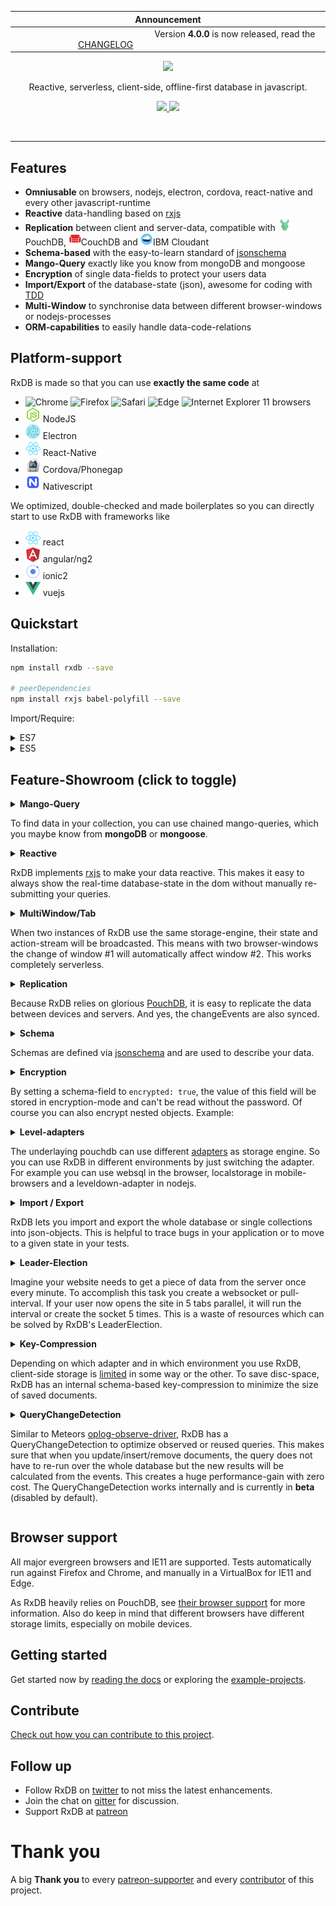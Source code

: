 

| Announcement                                                        |
| :--: |
| &emsp;&emsp;&emsp;&emsp;&emsp;&emsp;&emsp;&emsp;&emsp;&emsp;&emsp;&emsp;&emsp;&emsp;&emsp; Version **4.0.0** is now released, read the [CHANGELOG](./CHANGELOG.md#400-may-5-2017) &emsp;&emsp;&emsp;&emsp;&emsp;&emsp;&emsp;&emsp;&emsp;&emsp;&emsp;&emsp;&emsp;&emsp; |


<p align="center">
  <a href="https://github.com/pubkey/rxdb">
    <img src="https://cdn.rawgit.com/pubkey/rxdb/ba7c9b80/docs/files/logo/logo_text.svg" width="400px" />
  </a>
</p>

<p align="center">
  Reactive, serverless, client-side, offline-first database in javascript.
</p>

<p align="center">
  <a href="https://gitter.im/pubkey/rxdb">
    <img src="https://camo.githubusercontent.com/55e37350129c6b1e6410f3f985e295a101361439/68747470733a2f2f696d672e736869656c64732e696f2f6769747465722f726f6f6d2f616d61726b2f67756e2e6a732e737667" />
  </a>
  <a href="https://twitter.com/rxdbjs">
    <img src="https://cdn.rawgit.com/pubkey/rxdb/4e7dd18f/docs/files/twitter_follow.png" width="111px" />
  </a>
<!--  <a href="https://www.patreon.com/rxdb">
    <img src="https://cdn.rawgit.com/pubkey/rxdb/4e7dd18f/docs/files/icons/patreon.png" width="111px" />
  </a>
-->

</p>


<br/>

---



## Features

* **Omniusable** on browsers, nodejs, electron, cordova, react-native and every other javascript-runtime
* **Reactive** data-handling based on [rxjs](https://github.com/ReactiveX/rxjs)
* **Replication** between client and server-data, compatible with ![pouchdb](docs/files/icons/pouchdb.png)PouchDB, ![couchdb](docs/files/icons/couchdb.png)CouchDB and ![cloudant](docs/files/icons/cloudant.png)IBM Cloudant
* **Schema-based** with the easy-to-learn standard of [jsonschema](http://json-schema.org/)
* **Mango-Query** exactly like you know from mongoDB and mongoose
* **Encryption** of single data-fields to protect your users data
* **Import/Export** of the database-state (json), awesome for coding with [TDD](https://en.wikipedia.org/wiki/Test-driven_development)
* **Multi-Window** to synchronise data between different browser-windows or nodejs-processes
* **ORM-capabilities** to easily handle data-code-relations

## Platform-support
RxDB is made so that you can use **exactly the same code** at
- ![Chrome](https://cdnjs.cloudflare.com/ajax/libs/browser-logos/39.2.2/chrome/chrome_24x24.png)
![Firefox](https://cdnjs.cloudflare.com/ajax/libs/browser-logos/39.2.2/firefox/firefox_24x24.png)
![Safari](https://cdnjs.cloudflare.com/ajax/libs/browser-logos/39.2.2/safari/safari_24x24.png)
![Edge](https://cdnjs.cloudflare.com/ajax/libs/browser-logos/39.2.2/edge/edge_24x24.png)
![Internet Explorer 11](https://cdnjs.cloudflare.com/ajax/libs/browser-logos/39.2.2/archive/internet-explorer_9-11/internet-explorer_9-11_24x24.png) browsers
- ![NodeJS](docs/files/icons/nodejs.png) NodeJS
- ![electron](docs/files/icons/electron.png) Electron
- ![react-native](docs/files/icons/react-native.png) React-Native
- ![cordova](docs/files/icons/cordova.png) Cordova/Phonegap
- ![nativescript](docs/files/icons/nativescript.png) Nativescript

We optimized, double-checked and made boilerplates so you can directly start to use RxDB with frameworks like

- ![react](docs/files/icons/react.png) react
- ![angular](docs/files/icons/angular.png) angular/ng2
- ![ionic](docs/files/icons/ionic.png) ionic2
- ![vuejs](docs/files/icons/vuejs.png) vuejs


## Quickstart

Installation:

```sh
npm install rxdb --save

# peerDependencies
npm install rxjs babel-polyfill --save
```

Import/Require:

<details>
  <summary>ES7</summary>

```javascript
import 'babel-polyfill'; //only needed when you dont have polyfills
import * as RxDB from 'rxdb';
const db = await RxDB.create({
    name: 'heroesdb',
    adapter: 'websql',
    password: 'myLongAndStupidPassword', // optional
    multiInstance: true                  // default: true
  });                                                       // create database

await db.collection({name: 'heroes', schema: mySchema});    // create collection
db.heroes.insert({ name: 'Bob' });                          // insert document
```
</details>

<details>
  <summary>ES5</summary>

```javascript
require('babel-polyfill'); //only needed when you dont have polyfills
var RxDB = require('rxdb');
RxDB.create({
    name: 'heroesdb',
    adapter: 'websql',
    password: 'myLongAndStupidPassword', // optional
    multiInstance: true                  // default: true
  })                                                                              // create database
  .then(function(db) {return db.collection({name: 'heroes', schema: mySchema});}) // create collection
  .then(function(collection) {collection.insert({name: 'Bob'});})                 // insert document
```
</details>

## Feature-Showroom (click to toggle)

<details>
<summary>
  <b>Mango-Query</b>
  <p>

To find data in your collection, you can use chained mango-queries, which you maybe know from **mongoDB** or **mongoose**.
  </p>
</summary>

```javascript
myCollection
  .find()
  .where('name').ne('Alice')
  .where('age').gt(18).lt(67)
  .limit(10)
  .sort('-age')
  .exec().then( docs => {
    console.dir(docs);
  });
```
</details>

<details>
<summary>
  <b>Reactive</b>
  <p>

RxDB implements [rxjs](https://github.com/ReactiveX/rxjs) to make your data reactive.
This makes it easy to always show the real-time database-state in the dom without manually re-submitting your queries.</p>
</summary>

```javascript
db.heroes
  .find()
  .sort('name')
  .$ // <- returns observable of query
  .subscribe( docs => {
    myDomElement.innerHTML = docs
      .map(doc => '<li>' + doc.name + '</li>')
      .join();
  });
```
![reactive.gif](docs/files/reactive.gif)
</details>

<details>
<summary>
  <b>MultiWindow/Tab</b>
  <p>

When two instances of RxDB use the same storage-engine, their state and action-stream will be broadcasted.
This means with two browser-windows the change of window #1 will automatically affect window #2. This works completely serverless.
</p>
</summary>

![multiwindow.gif](docs/files/multiwindow.gif)
</details>

<details>
<summary>
  <b>Replication</b>
  <p>

Because RxDB relies on glorious [PouchDB](https://github.com/pouchdb/pouchdb), it is easy to replicate
the data between devices and servers. And yes, the changeEvents are also synced.</p>
</summary>

![sync.gif](docs/files/sync.gif)
</details>

<details>
<summary>
  <b>Schema</b>
  <p>

Schemas are defined via [jsonschema](http://json-schema.org/) and are used to describe your data.</p>
</summary>

```javascript
const mySchema = {
    title: "hero schema",
    version: 0,                 // <- incremental version-number
    description: "describes a simple hero",
    type: "object",
    properties: {
        name: {
            type: "string",
            primary: true       // <- this means: unique, required, string and will be used as '_id'
        },
        secret: {
            type: "string",
            encrypted: true     // <- this means that the value of this field is stored encrypted
        },
        skills: {
            type: "array",
            maxItems: 5,
            uniqueItems: true,
            item: {
                type: "object",
                properties: {
                    name: {
                        type: "string"
                    },
                    damage: {
                        type: "number"
                    }
                }
            }
        }
    },
    required: ["color"]
};
```
</details>

<details>
<summary>
  <b>Encryption</b>
  <p>

By setting a schema-field to `encrypted: true`, the value of this field will be stored in encryption-mode and can't be read without the password. Of course you can also encrypt nested objects. Example:</p>
</summary>

```json
"secret": {
  "type": "string",
  "encrypted": true
}
```
</details>


<details>
<summary>
  <b>Level-adapters</b>
  <p>

The underlaying pouchdb can use different <a href="https://pouchdb.com/adapters.html">adapters</a> as storage engine. So you can use RxDB in different environments by just switching the adapter.
For example you can use websql in the browser, localstorage in mobile-browsers and a leveldown-adapter in nodejs.</p>
</summary>

```js
// this requires the localstorage-adapter
RxDB.plugin(require('rxdb-adapter-localstorage'));
// this creates a database with the localstorage-adapter
const db = await RxDB.create('heroesDB', 'localstorage');
```

Some adapters you can use:
- [indexedDB](https://www.npmjs.com/package/pouchdb-adapter-idb)
- [localstorage](./plugins/adapter-localstorage/)
- [fruitdown](https://www.npmjs.com/package/pouchdb-adapter-fruitdown)
- [memory](https://www.npmjs.com/package/pouchdb-adapter-memory)
- [websql](https://www.npmjs.com/package/pouchdb-adapter-websql)
- [Or any leveldown-adapter](https://github.com/Level/levelup/wiki/Modules#storage-back-ends)
</details>

<details>
<summary>
  <b>Import / Export</b>
  <p>

RxDB lets you import and export the whole database or single collections into json-objects. This is helpful to trace bugs in your application or to move to a given state in your tests.</p>
</summary>

```js

// export a single collection
const jsonCol = await myCollection.dump();

// export the whole database
const jsonDB = await myDatabase.dump();

// import the dump to the collection
await emptyCollection.importDump(json);


// import the dump to the database
await emptyDatabase.importDump(json);
```
</details>

<details>
<summary>
  <b>Leader-Election</b>
  <p>

Imagine your website needs to get a piece of data from the server once every minute. To accomplish this task
you create a websocket or pull-interval. If your user now opens the site in 5 tabs parallel, it will run the interval
or create the socket 5 times. This is a waste of resources which can be solved by RxDB's LeaderElection.</p>
</summary>

```js
myRxDatabase.waitForLeadership()
  .then(() => {
      // this will only run when the instance becomes leader.
      mySocket = createWebSocket();
  });
```

In this example the leader is marked with the crown &#9819;

![reactive.gif](docs/files/leader-election.gif)
</details>

<details>
<summary>
  <b>Key-Compression</b>
  <p>

Depending on which adapter and in which environment you use RxDB, client-side storage is [limited](https://pouchdb.com/2014/10/26/10-things-i-learned-from-reading-and-writing-the-pouchdb-source.html) in some way or the other. To save disc-space, RxDB has an internal schema-based key-compression to minimize the size of saved documents.</p>
</summary>

Example:
```js

// when you save an object with big keys
await myCollection.insert({
  firstName: 'foo'
  lastName:  'bar'
  stupidLongKey: 5
});

// RxDB will internally transform it to
{
  '|a': 'foo'
  '|b':  'bar'
  '|c': 5
}

// so instead of 46 chars, the compressed-version has only 28
// the compression works internally, so you can of course still access values via the original key.names
console.log(myDoc.firstName);
// 'foo'
```
</details>


<details>
<summary>
  <b>QueryChangeDetection</b>
  <p>
    Similar to Meteors <a href="https://github.com/meteor/docs/blob/version-NEXT/long-form/oplog-observe-driver.md">oplog-observe-driver</a>,
    RxDB has a QueryChangeDetection to optimize observed or reused queries. This makes sure that when you update/insert/remove documents,
    the query does not have to re-run over the whole database but the new results will be calculated from the events. This creates a huge performance-gain
    with zero cost. The QueryChangeDetection works internally and is currently in <b>beta</b> (disabled by default).
  </p>
</summary>

### Use-Case-Example
Imagine you have a very big collection with many user-documents. At your page you want to display a toplist with users which have the most `points` and are currently logged in.
You create a query and subscribe to it.

```js
const query = usersCollection.find().where('loggedIn').eq(true).sort('points');
query.$.subscribe(users => {
    document.querySelector('body').innerHTML = users
        .reduce((prev, cur) => prev + cur.username+ '<br/>', '');
});
```

As you may detect, the query can take very long time to run, because you have thousands of users in the collection.
When a user now loggs of, the whole query will re-run over the database which takes again very long.

```js
anyUser.loggedIn = false;
await anyUser.save();
```

But not with the QueryChangeDetection enabled.
Now, when one user loggs of, it will calculate the new results from the current results plus the RxChangeEvent. This often can be done in-memory without making IO-requests to the storage-engine. The QueryChangeDetection not only works on subscribed queries, but also when you do multiple `.exec()`'s on the same query.

</details>

## Browser support

All major evergreen browsers and IE11 are supported. Tests automatically run against Firefox and Chrome, and manually in a VirtualBox for IE11 and Edge.

As RxDB heavily relies on PouchDB, see [their browser support](https://pouchdb.com/learn.html#browser_support) for more information. Also do keep in mind that different browsers have different storage limits, especially on mobile devices.

## Getting started

Get started now by [reading the docs](./docs/README.md) or exploring the [example-projects](./examples).

## Contribute
[Check out how you can contribute to this project](./docs/Contribute.md).

## Follow up
- Follow RxDB on [twitter](https://twitter.com/rxdbjs) to not miss the latest enhancements.
- Join the chat on [gitter](https://gitter.im/pubkey/rxdb) for discussion.
- Support RxDB at [patreon](https://www.patreon.com/rxdb)

# Thank you
A big **Thank you** to every [patreon-supporter](https://github.com/pubkey/rxdb/blob/master/SUPPORTER.md) and every [contributor](https://github.com/pubkey/rxdb/graphs/contributors) of this project.
